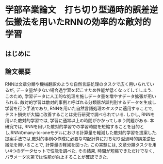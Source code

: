 # 学部卒業論文　打ち切り型通時的誤差逆伝搬法を用いたRNNの効率的な敵対的学習

## はじめに


## 論文概要
RNNは文章分類や機械翻訳のような自然言語処理のタスクで広く用いられているが, データ量が少ない場合過学習を起こすため性能が低くなってしてしまう. このため, 学習データに人工的な処理を施しデータ量を増やすデータ拡張が用いられる. 敵対的学習は敵対的事例と呼ばれる分類器が誤判別するデータを生成し学習を行う手法であり, RNNを用いた自然言語処理のタスクに適用することで, テスト損失が大幅に改善することは先行研究で調べられている. しかし, RNNを用いた敵対的学習では, 学習に通常以上の時間がかかってしまう問題がある.  本研究では, RNNを用いた敵対的学習での学習時間を短縮することを目的とし,RNNのmany-to-oneモデルにおける計算量を軽減した敵対的学習を提案した.提案手法では,敵対的事例の作成に必要な勾配計算に打ち切り型通時的誤差逆伝搬法を用いることで, 計算量の軽減を図った. この実験には, 文章分類タスクを用い4つのデータセットで性能を調べた. その結果, 時間が短縮できただけでなく, パラメータ次第では性能が向上することが確認できた.
